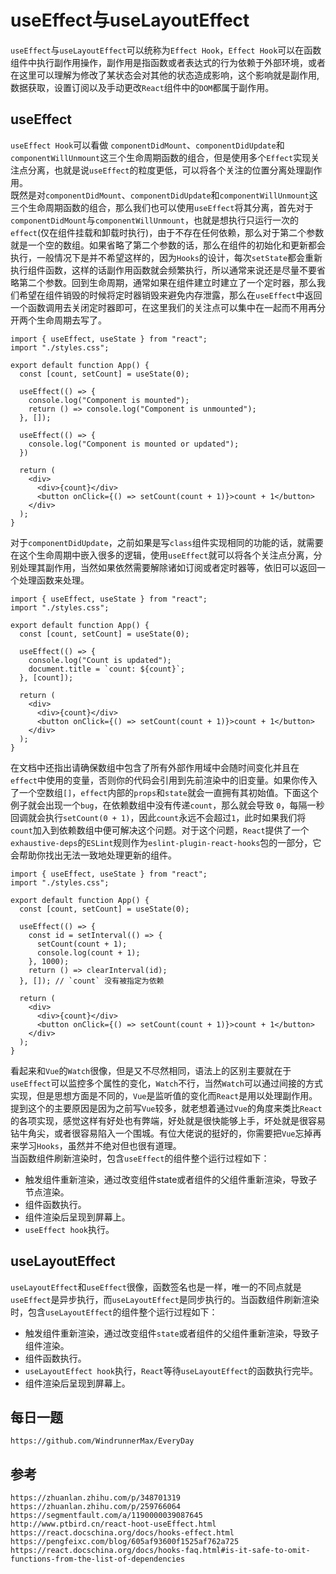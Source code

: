 # useEffect与useLayoutEffect
`useEffect`与`useLayoutEffect`可以统称为`Effect Hook`，`Effect Hook`可以在函数组件中执行副作用操作，副作用是指函数或者表达式的行为依赖于外部环境，或者在这里可以理解为修改了某状态会对其他的状态造成影响，这个影响就是副作用,数据获取，设置订阅以及手动更改`React`组件中的`DOM`都属于副作用。

## useEffect
`useEffect Hook`可以看做 `componentDidMount`、`componentDidUpdate`和`componentWillUnmount`这三个生命周期函数的组合，但是使用多个`Effect`实现关注点分离，也就是说`useEffect`的粒度更低，可以将各个关注的位置分离处理副作用。  
既然是对`componentDidMount`、`componentDidUpdate`和`componentWillUnmount`这三个生命周期函数的组合，那么我们也可以使用`useEffect`将其分离，首先对于`componentDidMount`与`componentWillUnmount`，也就是想执行只运行一次的 `effect`(仅在组件挂载和卸载时执行)，由于不存在任何依赖，那么对于第二个参数就是一个空的数组。如果省略了第二个参数的话，那么在组件的初始化和更新都会执行，一般情况下是并不希望这样的，因为`Hooks`的设计，每次`setState`都会重新执行组件函数，这样的话副作用函数就会频繁执行，所以通常来说还是尽量不要省略第二个参数。回到生命周期，通常如果在组件建立时建立了一个定时器，那么我们希望在组件销毁的时候将定时器销毁来避免内存泄露，那么在`useEffect`中返回一个函数调用去关闭定时器即可，在这里我们的关注点可以集中在一起而不用再分开两个生命周期去写了。

```
import { useEffect, useState } from "react";
import "./styles.css";

export default function App() {
  const [count, setCount] = useState(0);

  useEffect(() => {
    console.log("Component is mounted");
    return () => console.log("Component is unmounted");
  }, []);

  useEffect(() => {
    console.log("Component is mounted or updated");
  })

  return (
    <div>
      <div>{count}</div>
      <button onClick={() => setCount(count + 1)}>count + 1</button>
    </div>
  );
}
```

对于`componentDidUpdate`，之前如果是写`class`组件实现相同的功能的话，就需要在这个生命周期中嵌入很多的逻辑，使用`useEffect`就可以将各个关注点分离，分别处理其副作用，当然如果依然需要解除诸如订阅或者定时器等，依旧可以返回一个处理函数来处理。

```
import { useEffect, useState } from "react";
import "./styles.css";

export default function App() {
  const [count, setCount] = useState(0);

  useEffect(() => {
    console.log("Count is updated");
    document.title = `count: ${count}`;
  }, [count]);

  return (
    <div>
      <div>{count}</div>
      <button onClick={() => setCount(count + 1)}>count + 1</button>
    </div>
  );
}
```

在文档中还指出请确保数组中包含了所有外部作用域中会随时间变化并且在`effect`中使用的变量，否则你的代码会引用到先前渲染中的旧变量。如果你传入了一个空数组`[]`，`effect`内部的`props`和`state`就会一直拥有其初始值。下面这个例子就会出现一个`bug`，在依赖数组中没有传递`count`，那么就会导致 `0`，每隔一秒回调就会执行`setCount(0 + 1)`，因此`count`永远不会超过`1`，此时如果我们将`count`加入到依赖数组中便可解决这个问题。对于这个问题，`React`提供了一个`exhaustive-deps`的`ESLint`规则作为`eslint-plugin-react-hooks`包的一部分，它会帮助你找出无法一致地处理更新的组件。

```
import { useEffect, useState } from "react";
import "./styles.css";

export default function App() {
  const [count, setCount] = useState(0);

  useEffect(() => {
    const id = setInterval(() => {
      setCount(count + 1);
      console.log(count + 1);
    }, 1000);
    return () => clearInterval(id);
  }, []); // `count` 没有被指定为依赖

  return (
    <div>
      <div>{count}</div>
      <button onClick={() => setCount(count + 1)}>count + 1</button>
    </div>
  );
}
```

看起来和`Vue`的`Watch`很像，但是又不尽然相同，语法上的区别主要就在于`useEffect`可以监控多个属性的变化，`Watch`不行，当然`Watch`可以通过间接的方式实现，但是思想方面是不同的，`Vue`是监听值的变化而`React`是用以处理副作用。提到这个的主要原因是因为之前写`Vue`较多，就老想着通过`Vue`的角度来类比`React`的各项实现，感觉这样有好处也有弊端，好处就是很快能够上手，坏处就是很容易钻牛角尖，或者很容易陷入一个围城。有位大佬说的挺好的，你需要把`Vue`忘掉再来学习`Hooks`，虽然并不绝对但也很有道理。  
当函数组件刷新渲染时，包含`useEffect`的组件整个运行过程如下：
* 触发组件重新渲染，通过改变组件state或者组件的父组件重新渲染，导致子节点渲染。
* 组件函数执行。
* 组件渲染后呈现到屏幕上。
* `useEffect hook`执行。

## useLayoutEffect
`useLayoutEffect`和`useEffect`很像，函数签名也是一样，唯一的不同点就是`useEffect`是异步执行，而`useLayoutEffect`是同步执行的。当函数组件刷新渲染时，包含`useLayoutEffect`的组件整个运行过程如下：
* 触发组件重新渲染，通过改变组件`state`或者组件的父组件重新渲染，导致子组件渲染。
* 组件函数执行。
* `useLayoutEffect hook`执行，`React`等待`useLayoutEffect`的函数执行完毕。
* 组件渲染后呈现到屏幕上。


## 每日一题

```
https://github.com/WindrunnerMax/EveryDay
```

## 参考

```
https://zhuanlan.zhihu.com/p/348701319
https://zhuanlan.zhihu.com/p/259766064
https://segmentfault.com/a/1190000039087645
http://www.ptbird.cn/react-hoot-useEffect.html
https://react.docschina.org/docs/hooks-effect.html
https://pengfeixc.com/blog/605af93600f1525af762a725
https://react.docschina.org/docs/hooks-faq.html#is-it-safe-to-omit-functions-from-the-list-of-dependencies
```
